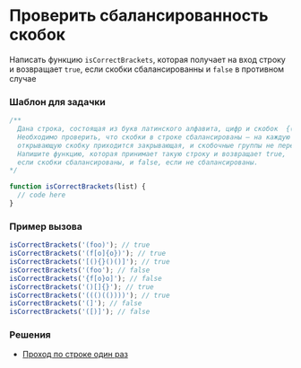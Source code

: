 # Проверить сбалансированность скобок

Написать функцию `isCorrectBrackets`, которая получает на вход строку и возвращает `true`, если скобки сбалансированны и `false` в противном случае

### Шаблон для задачки

```js
/**
  Дана строка, состоящая из букв латинского алфавита, цифр и скобок  {([])}.
  Необходимо проверить, что скобки в строке сбалансированы — на каждую
  открывающую скобку приходится закрывающая, и скобочные группы не пересекаются.
  Напишите функцию, которая принимает такую строку и возвращает true,
  если скобки сбалансированы, и false, если не сбалансированы.
*/

function isCorrectBrackets(list) {
  // code here
}
```

### Пример вызова

```js
isCorrectBrackets('(foo)'); // true
isCorrectBrackets('(f[o]{o})'); // true
isCorrectBrackets('[(){}()()]'); // true
isCorrectBrackets('(foo'); // false
isCorrectBrackets('{f[o}o]'); // false
isCorrectBrackets('()[]{}'); // true
isCorrectBrackets('((()(())))'); // true
isCorrectBrackets('(]'); // false
isCorrectBrackets('([)]'); // false
```

### Решения

- [Проход по строке один раз](isCorrectBrackets.ts)
